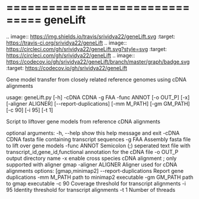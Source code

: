 ===============================
geneLift
===============================


.. image:: https://img.shields.io/travis/srividya22/geneLift.svg
        :target: https://travis-ci.org/srividya22/geneLift
.. image:: https://circleci.com/gh/srividya22/geneLift.svg?style=svg
    :target: https://circleci.com/gh/srividya22/geneLift
.. image:: https://codecov.io/gh/srividya22/geneLift/branch/master/graph/badge.svg
   :target: https://codecov.io/gh/srividya22/geneLift
   

Gene model transfer from closely related reference genomes using cDNA alignments

usage: geneLift.py [-h] -cDNA CDNA -g FAA -func ANNOT [-o OUT_P] [-x]
                   [-aligner ALIGNER] [--report-duplications] [-mm M_PATH]
                   [-gm GM_PATH] [-c 90] [-i 95] [-t 1]

Script to liftover gene models from reference cDNA alignments

optional arguments:
  -h, --help            show this help message and exit
  -cDNA CDNA            fasta file containing transcript sequences
  -g FAA                Assembly fasta file to lift over gene models
  -func ANNOT           Semicolon (;) seperated text file with
                        transcript_id,gene_id,functional annotation for the
                        cDNA file
  -o OUT_P              output directory name
  -x                    enable cross species cDNA alignment ; only supported
                        with aligner gmap
  -aligner ALIGNER      Aligner used for cDNA alignments options:
                        [gmap,minimap2]
  --report-duplications
                        Report gene duplications
  -mm M_PATH            path to minimap2 executable
  -gm GM_PATH           path to gmap executable
  -c 90                 Coverage threshold for transcript alignments
  -i 95                 Identity threshold for transcript alignments
  -t 1                  Number of threads
